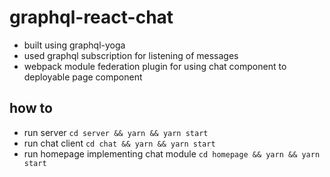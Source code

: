 # graphql-react-chat

- built using graphql-yoga
- used graphql subscription for listening of messages
- webpack module federation plugin for using chat component to deployable page component

## how to

- run server `cd server && yarn && yarn start`
- run chat client `cd chat && yarn && yarn start`
- run homepage implementing chat module `cd homepage && yarn && yarn start`
